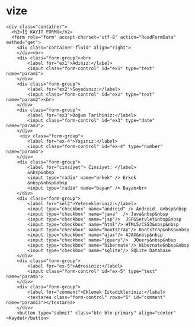 # vize
<!DOCTYPE html>
<html>
<head>
<title>CV HAZIRLAMA</title>
</head>
<body>
	
    <div class="container">
      <h2>İŞ KAYIT FORMU</h2>
      <form role="form" accept-charset="utf-8" action="ReadFormData" method="get">
      	<div class="container-fluid" align="right">
		</div><br>
        <div class="form-group"><br>
        	<label for="ex1">Adınız:</label>
        	<input class="form-control" id="ex1" type="text" name="param1">
        </div>
        <div class="form-group">
        	<label for="ex2">Soyadınız:</label>
        	<input class="form-control" id="ex2" type="text" name="param2"><br>
      	</div>
      	<div class="form-group">
        	<label for="ex3">Doğum Tarihiniz:</label>
        	<input class="form-control" id="ex3" type="date" name="param3">
      	</div>
     	 <div class="form-group">
      		<label for="ex-4">Yaşınız:</label>
      		<input class="form-control" id="ex-4" type="number" name="param4">
      	</div>
      	<div class="form-group">
      		<label for="cinsiyet"> Cinsiyet: </label>
      		&nbsp&nbsp
			<input type="radio" name="erkek" /> Erkek
			&nbsp&nbsp&nbsp
			<input type="radio" name="bayan" /> Bayan<br>
		</div>
      	<div class="form-group">
      		<label for="sel2">Yetenekleriniz:</label>
      		<input type="checkbox" name="android" /> Android  &nbsp&nbsp
			<input type="checkbox" name="java"  /> Java&nbsp&nbsp
			<input type="checkbox" name="jsp"/>  JSP&Servlet&nbsp&nbsp
			<input type="checkbox" name="html"/> HTML5/CSS3&nbsp&nbsp
			<input type="checkbox" name="bootstrap"/> Bootstrap&nbsp&nbsp
			<input type="checkbox" name="ajax"/> AJAX&nbsp&nbsp
			<input type="checkbox" name="jquery"/>  JQuery&nbsp&nbsp
			<input type="checkbox" name="hibernate"/> Hibernate&nbsp&nbsp
			<input type="checkbox" name="sqlite"/> SQLite Database
	  	</div>
	  	<div class="form-group">
      		<label for="ex-5">Adresiniz:</label>
      		<input class="form-control" id="ex-5" type="text" name="param5">
      	</div>
	  	<div class="form-group">
      		<label for="comment">Eklemek İstedikleriniz:</label>
      		<textarea class="form-control" rows="5" id="comment" name="param13"></textarea>
    	</div>
        <button type="submit" class="btn btn-primary" align="center" >Kaydet</button>
</form>
</body>
</html>
